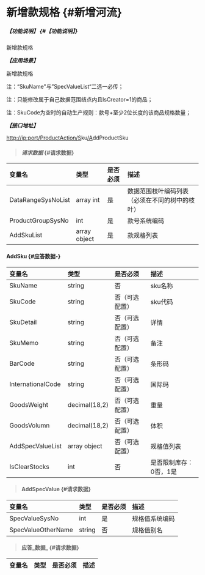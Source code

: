 # 新增款规格 {#新增河流}

##### _【功能说明】_ {#【功能说明】}

新增款规格

_**【应用场景】**_

新增款规格

注：“SkuName"与”SpecValueList“二选一必传；

注：只能修改属于自己数据范围结点内且IsCreator=1的商品；

注：SkuCode为空时的自动生产规则：款号+至少2位长度的该商品规格数量；

_**【接口地址】**_

[http://ip:port/ProductAction/](http://ip:port/HMAction/River/AddRiver)[S](http://ip:port/HMAction/River/AddRiver)ku[/A](http://ip:port/HMAction/River/AddRiver)ddProductSku

> #### _请求数据_ {#请求数据}

| 变量名 | 类型 | 是否必须 | 描述 |
| :--- | :--- | :--- | :--- |
| DataRangeSysNoList | array int | 是 | 数据范围枝叶编码列表（必须在不同的树中的枝叶） |
| ProductGroupSysNo | int | 是 | 款号系统编码 |
| AddSkuList | array object | 是 | 款规格列表 |

#### AddSku {#应答数据-}

| 变量名 | 类型 | 是否必须 | 描述 |
| :--- | :--- | :--- | :--- |
| SkuName | string | 否 | sku名称 |
| SkuCode | string | 否（可选配置） | sku代码 |
| SkuDetail | string | 否（可选配置） | 详情 |
| SkuMemo | string | 否（可选配置） | 备注 |
| BarCode | string | 否（可选配置） | 条形码 |
| InternationalCode | string | 否（可选配置） | 国际码 |
| GoodsWeight | decimal\(18,2\) | 否（可选配置） | 重量 |
| GoodsVolumn | decimal\(18,2\) | 否（可选配置） | 体积 |
| AddSpecValueList | array object | 否（可选配置） | 规格值列表 |
| IsClearStocks | int | 否 | 是否限制库存：0否，1是 |

> #### AddSpecValue {#请求数据}

| 变量名 | 类型 | 是否必须 | 描述 |
| :--- | :--- | :--- | :--- |
| SpecValueSysNo | int | 是 | 规格值系统编码 |
| SpecValueOtherName | string | 否 | 规格值别名 |

> #### 应答_数据_ {#请求数据}

| 变量名 | 类型 | 是否必须 | 描述 |
| :--- | :--- | :--- | :--- |





